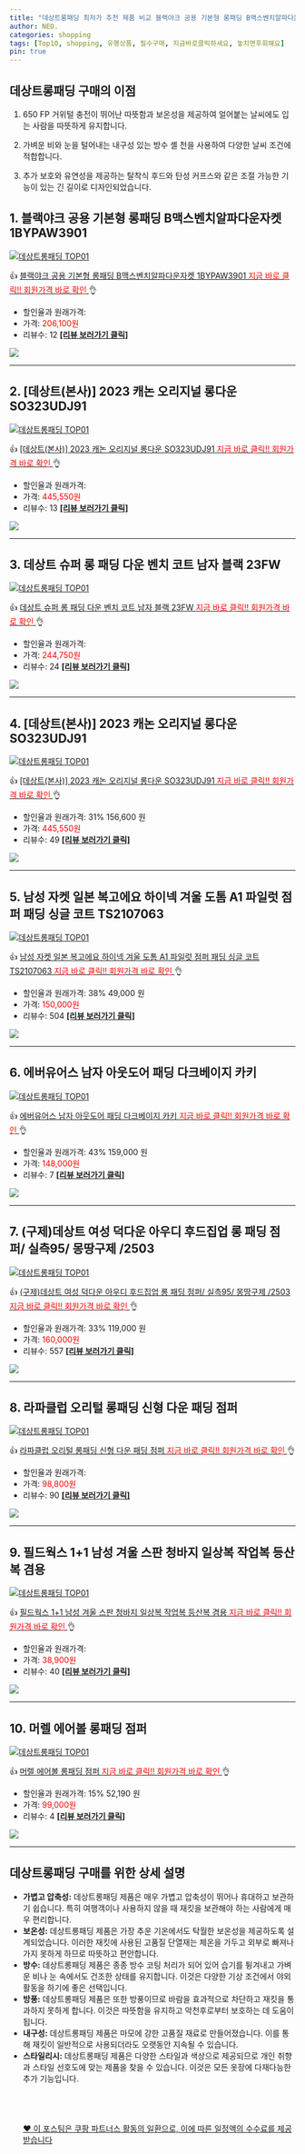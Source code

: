 ```yaml
---
title: "데상트롱패딩 최저가 추천 제품 비교 블랙야크 공용 기본형 롱패딩 B맥스벤치알파다운자켓 1BYPAW3901 가격 비교 최저가장점"
author: NEO.
categories: shopping
tags: [Top10, shopping, 유행상품, 필수구매, 지금바로클릭하세요, 놓치면후회해요]
pin: true
---
```

## 데상트롱패딩 구매의 이점
1. 650 FP 거위털 충전이 뛰어난 따뜻함과 보온성을 제공하여 얼어붙는 날씨에도 입는 사람을 따뜻하게 유지합니다.

2. 가벼운 비와 눈을 털어내는 내구성 있는 방수 셸 천을 사용하여 다양한 날씨 조건에 적합합니다.

3. 추가 보호와 유연성을 제공하는 탈착식 후드와 탄성 커프스와 같은 조절 가능한 기능이 있는 긴 길이로 디자인되었습니다.

   

## 1. 블랙야크 공용 기본형 롱패딩 B맥스벤치알파다운자켓 1BYPAW3901

[![데상트롱패딩 TOP01](https://thumbnail7.coupangcdn.com/thumbnails/remote/490x490ex/image/vendor_inventory/9133/d8a07935da6b86119f77ddf5c8e67b0d2bef8e2965dbb9607dfc88d8229b.jpg)](https://link.coupang.com/re/AFFSDP?lptag=AF3617701&subid=GithubCoopas&pageKey=7593060864&traceid=V0-153&itemId=20068711813&vendorItemId=87164526984)


👍 [블랙야크 공용 기본형 롱패딩 B맥스벤치알파다운자켓 1BYPAW3901 <font color=red> 지금 바로 클릭!! 회원가격 바로 확인 </font> ](https://link.coupang.com/re/AFFSDP?lptag=AF3617701&subid=GithubCoopas&pageKey=7593060864&traceid=V0-153&itemId=20068711813&vendorItemId=87164526984) 👌 


- 할인율과 원래가격: 
- 가격: <span style='color:red'>206,100원</span>
- 리뷰수: 12  [**[리뷰 보러가기 클릭]**](https://link.coupang.com/re/AFFSDP?lptag=AF3617701&subid=GithubCoopas&pageKey=7593060864&traceid=V0-153&itemId=20068711813&vendorItemId=87164526984)

[![](/discount_price.png)](https://link.coupang.com/re/AFFSDP?lptag=AF3617701&subid=GithubCoopas&pageKey=7593060864&traceid=V0-153&itemId=20068711813&vendorItemId=87164526984)

---


   

## 2. [데상트(본사)] 2023 캐논 오리지널 롱다운 SO323UDJ91

[![데상트롱패딩 TOP01](https://thumbnail9.coupangcdn.com/thumbnails/remote/490x490ex/image/vendor_inventory/8f40/a58871a0c1a01a13892f67fe0437e9d4992e6de932417616ad89efa346d7.jpg)](https://link.coupang.com/re/AFFSDP?lptag=AF3617701&subid=GithubCoopas&pageKey=7681443348&traceid=V0-153&itemId=20518062401&vendorItemId=87286640314)


👍 [[데상트(본사)] 2023 캐논 오리지널 롱다운 SO323UDJ91 <font color=red> 지금 바로 클릭!! 회원가격 바로 확인 </font> ](https://link.coupang.com/re/AFFSDP?lptag=AF3617701&subid=GithubCoopas&pageKey=7681443348&traceid=V0-153&itemId=20518062401&vendorItemId=87286640314) 👌 


- 할인율과 원래가격: 
- 가격: <span style='color:red'>445,550원</span>
- 리뷰수: 13  [**[리뷰 보러가기 클릭]**](https://link.coupang.com/re/AFFSDP?lptag=AF3617701&subid=GithubCoopas&pageKey=7681443348&traceid=V0-153&itemId=20518062401&vendorItemId=87286640314)

[![](/discount_price.png)](https://link.coupang.com/re/AFFSDP?lptag=AF3617701&subid=GithubCoopas&pageKey=7681443348&traceid=V0-153&itemId=20518062401&vendorItemId=87286640314)

---


   

## 3. 데상트 슈퍼 롱 패딩 다운 벤치 코트 남자 블랙 23FW

[![데상트롱패딩 TOP01](https://thumbnail7.coupangcdn.com/thumbnails/remote/490x490ex/image/vendor_inventory/202e/3d12cca90d4028ba625be004eab73d69ed596190bef4f47607bafab94a9a.jpg)](https://link.coupang.com/re/AFFSDP?lptag=AF3617701&subid=GithubCoopas&pageKey=7760810322&traceid=V0-153&itemId=20928167546&vendorItemId=87994925951)


👍 [데상트 슈퍼 롱 패딩 다운 벤치 코트 남자 블랙 23FW <font color=red> 지금 바로 클릭!! 회원가격 바로 확인 </font> ](https://link.coupang.com/re/AFFSDP?lptag=AF3617701&subid=GithubCoopas&pageKey=7760810322&traceid=V0-153&itemId=20928167546&vendorItemId=87994925951) 👌 


- 할인율과 원래가격: 
- 가격: <span style='color:red'>244,750원</span>
- 리뷰수: 24  [**[리뷰 보러가기 클릭]**](https://link.coupang.com/re/AFFSDP?lptag=AF3617701&subid=GithubCoopas&pageKey=7760810322&traceid=V0-153&itemId=20928167546&vendorItemId=87994925951)

[![](/discount_price.png)](https://link.coupang.com/re/AFFSDP?lptag=AF3617701&subid=GithubCoopas&pageKey=7760810322&traceid=V0-153&itemId=20928167546&vendorItemId=87994925951)

---


   

## 4. [데상트(본사)] 2023 캐논 오리지널 롱다운 SO323UDJ91

[![데상트롱패딩 TOP01](https://thumbnail9.coupangcdn.com/thumbnails/remote/490x490ex/image/vendor_inventory/8f40/a58871a0c1a01a13892f67fe0437e9d4992e6de932417616ad89efa346d7.jpg)](https://link.coupang.com/re/AFFSDP?lptag=AF3617701&subid=GithubCoopas&pageKey=7619006116&traceid=V0-153&itemId=20195620622&vendorItemId=87286640219)


👍 [[데상트(본사)] 2023 캐논 오리지널 롱다운 SO323UDJ91 <font color=red> 지금 바로 클릭!! 회원가격 바로 확인 </font> ](https://link.coupang.com/re/AFFSDP?lptag=AF3617701&subid=GithubCoopas&pageKey=7619006116&traceid=V0-153&itemId=20195620622&vendorItemId=87286640219) 👌 


- 할인율과 원래가격: 31%  156,600   원
- 가격: <span style='color:red'>445,550원</span>
- 리뷰수: 49  [**[리뷰 보러가기 클릭]**](https://link.coupang.com/re/AFFSDP?lptag=AF3617701&subid=GithubCoopas&pageKey=7619006116&traceid=V0-153&itemId=20195620622&vendorItemId=87286640219)

[![](/discount_price.png)](https://link.coupang.com/re/AFFSDP?lptag=AF3617701&subid=GithubCoopas&pageKey=7619006116&traceid=V0-153&itemId=20195620622&vendorItemId=87286640219)

---


   

## 5. 남성 자켓 일본 복고에요 하이넥 겨울 도톰 A1 파일럿 점퍼 패딩 싱글 코트 TS2107063

[![데상트롱패딩 TOP01](https://thumbnail6.coupangcdn.com/thumbnails/remote/490x490ex/image/vendor_inventory/3f44/40367f13455f8c23f7d98be1b06c855da4849e0e94b468ed2b07d18ebc23.jpeg)](https://link.coupang.com/re/AFFSDP?lptag=AF3617701&subid=GithubCoopas&pageKey=6831787055&traceid=V0-153&itemId=20301203770&vendorItemId=83413562770)


👍 [남성 자켓 일본 복고에요 하이넥 겨울 도톰 A1 파일럿 점퍼 패딩 싱글 코트 TS2107063 <font color=red> 지금 바로 클릭!! 회원가격 바로 확인 </font> ](https://link.coupang.com/re/AFFSDP?lptag=AF3617701&subid=GithubCoopas&pageKey=6831787055&traceid=V0-153&itemId=20301203770&vendorItemId=83413562770) 👌 


- 할인율과 원래가격: 38%  49,000   원
- 가격: <span style='color:red'>150,000원</span>
- 리뷰수: 504  [**[리뷰 보러가기 클릭]**](https://link.coupang.com/re/AFFSDP?lptag=AF3617701&subid=GithubCoopas&pageKey=6831787055&traceid=V0-153&itemId=20301203770&vendorItemId=83413562770)

[![](/discount_price.png)](https://link.coupang.com/re/AFFSDP?lptag=AF3617701&subid=GithubCoopas&pageKey=6831787055&traceid=V0-153&itemId=20301203770&vendorItemId=83413562770)

---


   

## 6. 에버유어스 남자 아웃도어 패딩 다크베이지 카키

[![데상트롱패딩 TOP01](https://thumbnail8.coupangcdn.com/thumbnails/remote/490x490ex/image/vendor_inventory/c5ce/fa1ecfe1a114275aa5d7a930b080290997378c700d3a5c33ef88e224ed86.JPG)](https://link.coupang.com/re/AFFSDP?lptag=AF3617701&subid=GithubCoopas&pageKey=7687860516&traceid=V0-153&itemId=20550559937&vendorItemId=87627019378)


👍 [에버유어스 남자 아웃도어 패딩 다크베이지 카키 <font color=red> 지금 바로 클릭!! 회원가격 바로 확인 </font> ](https://link.coupang.com/re/AFFSDP?lptag=AF3617701&subid=GithubCoopas&pageKey=7687860516&traceid=V0-153&itemId=20550559937&vendorItemId=87627019378) 👌 


- 할인율과 원래가격: 43%  159,000   원
- 가격: <span style='color:red'>148,000원</span>
- 리뷰수: 7  [**[리뷰 보러가기 클릭]**](https://link.coupang.com/re/AFFSDP?lptag=AF3617701&subid=GithubCoopas&pageKey=7687860516&traceid=V0-153&itemId=20550559937&vendorItemId=87627019378)

[![](/discount_price.png)](https://link.coupang.com/re/AFFSDP?lptag=AF3617701&subid=GithubCoopas&pageKey=7687860516&traceid=V0-153&itemId=20550559937&vendorItemId=87627019378)

---


   

## 7. (구제)데상트 여성 덕다운 아우디 후드집업 롱 패딩 점퍼/ 실측95/ 몽땅구제 /2503

[![데상트롱패딩 TOP01](https://thumbnail10.coupangcdn.com/thumbnails/remote/490x490ex/image/vendor_inventory/59a9/21cebf6b8d4de0d7562ba5757e1b234b5de19cb09165e024b7098d177966.JPG)](https://link.coupang.com/re/AFFSDP?lptag=AF3617701&subid=GithubCoopas&pageKey=7760626261&traceid=V0-153&itemId=20927105619&vendorItemId=87993875181)


👍 [(구제)데상트 여성 덕다운 아우디 후드집업 롱 패딩 점퍼/ 실측95/ 몽땅구제 /2503 <font color=red> 지금 바로 클릭!! 회원가격 바로 확인 </font> ](https://link.coupang.com/re/AFFSDP?lptag=AF3617701&subid=GithubCoopas&pageKey=7760626261&traceid=V0-153&itemId=20927105619&vendorItemId=87993875181) 👌 


- 할인율과 원래가격: 33%  119,000   원
- 가격: <span style='color:red'>160,000원</span>
- 리뷰수: 557  [**[리뷰 보러가기 클릭]**](https://link.coupang.com/re/AFFSDP?lptag=AF3617701&subid=GithubCoopas&pageKey=7760626261&traceid=V0-153&itemId=20927105619&vendorItemId=87993875181)

[![](/discount_price.png)](https://link.coupang.com/re/AFFSDP?lptag=AF3617701&subid=GithubCoopas&pageKey=7760626261&traceid=V0-153&itemId=20927105619&vendorItemId=87993875181)

---


   

## 8. 라파클럽 오리털 롱패딩 신형 다운 패딩 점퍼

[![데상트롱패딩 TOP01](https://thumbnail10.coupangcdn.com/thumbnails/remote/490x490ex/image/vendor_inventory/images/2018/11/12/17/8/e53619ce-18a9-40e8-9d87-54742bbbbf9a.jpg)](https://link.coupang.com/re/AFFSDP?lptag=AF3617701&subid=GithubCoopas&pageKey=302116250&traceid=V0-153&itemId=950409337&vendorItemId=78896174253)


👍 [라파클럽 오리털 롱패딩 신형 다운 패딩 점퍼 <font color=red> 지금 바로 클릭!! 회원가격 바로 확인 </font> ](https://link.coupang.com/re/AFFSDP?lptag=AF3617701&subid=GithubCoopas&pageKey=302116250&traceid=V0-153&itemId=950409337&vendorItemId=78896174253) 👌 


- 할인율과 원래가격: 
- 가격: <span style='color:red'>98,800원</span>
- 리뷰수: 90  [**[리뷰 보러가기 클릭]**](https://link.coupang.com/re/AFFSDP?lptag=AF3617701&subid=GithubCoopas&pageKey=302116250&traceid=V0-153&itemId=950409337&vendorItemId=78896174253)

[![](/discount_price.png)](https://link.coupang.com/re/AFFSDP?lptag=AF3617701&subid=GithubCoopas&pageKey=302116250&traceid=V0-153&itemId=950409337&vendorItemId=78896174253)

---


   

## 9. 필드웍스 1+1 남성 겨울 스판 청바지 일상복 작업복 등산복 겸용

[![데상트롱패딩 TOP01](https://thumbnail7.coupangcdn.com/thumbnails/remote/490x490ex/image/vendor_inventory/e432/629d0cb3379b65c247c24b111f5082721c5b908b519cc84a746788033623.jpg)](https://link.coupang.com/re/AFFSDP?lptag=AF3617701&subid=GithubCoopas&pageKey=7646680356&traceid=V0-153&itemId=20334234909&vendorItemId=87419266836)


👍 [필드웍스 1+1 남성 겨울 스판 청바지 일상복 작업복 등산복 겸용 <font color=red> 지금 바로 클릭!! 회원가격 바로 확인 </font> ](https://link.coupang.com/re/AFFSDP?lptag=AF3617701&subid=GithubCoopas&pageKey=7646680356&traceid=V0-153&itemId=20334234909&vendorItemId=87419266836) 👌 


- 할인율과 원래가격: 
- 가격: <span style='color:red'>38,900원</span>
- 리뷰수: 40  [**[리뷰 보러가기 클릭]**](https://link.coupang.com/re/AFFSDP?lptag=AF3617701&subid=GithubCoopas&pageKey=7646680356&traceid=V0-153&itemId=20334234909&vendorItemId=87419266836)

[![](/discount_price.png)](https://link.coupang.com/re/AFFSDP?lptag=AF3617701&subid=GithubCoopas&pageKey=7646680356&traceid=V0-153&itemId=20334234909&vendorItemId=87419266836)

---


   

## 10. 머렐 에어볼 롱패딩 점퍼

[![데상트롱패딩 TOP01](https://thumbnail10.coupangcdn.com/thumbnails/remote/490x490ex/image/rs_quotation_api/t54w9bf9/5f0f01a73aef4997b4d63f4f519d2b2d.jpg)](https://link.coupang.com/re/AFFSDP?lptag=AF3617701&subid=GithubCoopas&pageKey=6612354353&traceid=V0-153&itemId=14999558688&vendorItemId=87029905630)


👍 [머렐 에어볼 롱패딩 점퍼 <font color=red> 지금 바로 클릭!! 회원가격 바로 확인 </font> ](https://link.coupang.com/re/AFFSDP?lptag=AF3617701&subid=GithubCoopas&pageKey=6612354353&traceid=V0-153&itemId=14999558688&vendorItemId=87029905630) 👌 


- 할인율과 원래가격: 15%  52,190   원
- 가격: <span style='color:red'>99,000원</span>
- 리뷰수: 4  [**[리뷰 보러가기 클릭]**](https://link.coupang.com/re/AFFSDP?lptag=AF3617701&subid=GithubCoopas&pageKey=6612354353&traceid=V0-153&itemId=14999558688&vendorItemId=87029905630)

[![](/discount_price.png)](https://link.coupang.com/re/AFFSDP?lptag=AF3617701&subid=GithubCoopas&pageKey=6612354353&traceid=V0-153&itemId=14999558688&vendorItemId=87029905630)

---
## 데상트롱패딩 구매를 위한 상세 설명
* **가볍고 압축성:** 데상트롱패딩 제품은 매우 가볍고 압축성이 뛰어나 휴대하고 보관하기 쉽습니다. 특히 여행객이나 사용하지 않을 때 재킷을 보관해야 하는 사람에게 매우 편리합니다.
* **보온성:** 데상트롱패딩 제품은 가장 추운 기온에서도 탁월한 보온성을 제공하도록 설계되었습니다. 이러한 재킷에 사용된 고품질 단열재는 체온을 가두고 외부로 빠져나가지 못하게 하므로 따뜻하고 편안합니다.
* **방수:** 데상트롱패딩 제품은 종종 방수 코팅 처리가 되어 있어 습기를 튕겨내고 가벼운 비나 눈 속에서도 건조한 상태를 유지합니다. 이것은 다양한 기상 조건에서 야외 활동을 하기에 좋은 선택입니다.
* **방풍:** 데상트롱패딩 제품은 또한 방풍이므로 바람을 효과적으로 차단하고 재킷을 통과하지 못하게 합니다. 이것은 따뜻함을 유지하고 악천후로부터 보호하는 데 도움이 됩니다.
* **내구성:** 데상트롱패딩 제품은 마모에 강한 고품질 재료로 만들어졌습니다. 이를 통해 재킷이 일반적으로 사용되더라도 오랫동안 지속될 수 있습니다.
* **스타일리시:** 데상트롱패딩 제품은 다양한 스타일과 색상으로 제공되므로 개인 취향과 스타일 선호도에 맞는 제품을 찾을 수 있습니다. 이것은 모든 옷장에 다재다능한 추가 기능입니다.<br><br><br><br><br> [ ❤  이 포스팅은 쿠팡 파트너스 활동의 일환으로, 이에 따른 일정액의 수수료를 제공받습니다](https://link.coupang.com/a/bcEFyh)